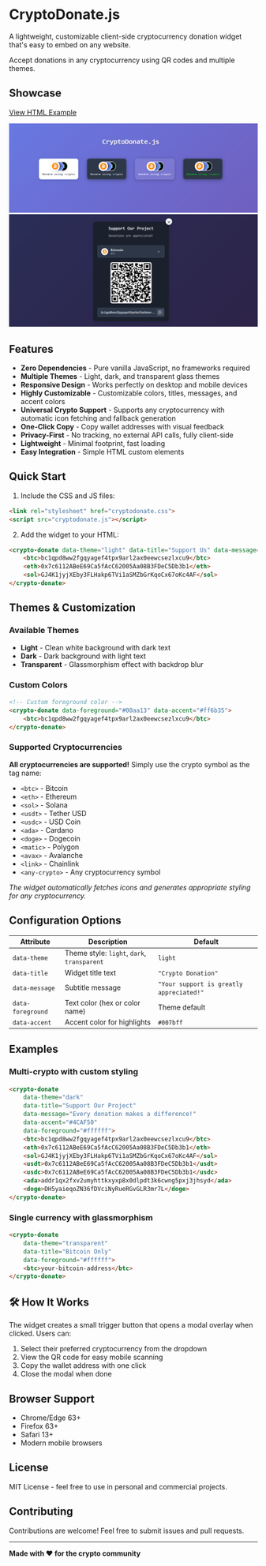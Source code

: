 # CryptoDonate.js

A lightweight, customizable client-side cryptocurrency donation widget that's easy to embed on any website.

Accept donations in any cryptocurrency using QR codes and multiple themes.

## Showcase

[View HTML Example](https://pitz8.github.io/CryptoDonate/)

![Different widget styles](./1.png)
![Clean user interface](./2.png)

## Features

- **Zero Dependencies** - Pure vanilla JavaScript, no frameworks required
- **Multiple Themes** - Light, dark, and transparent glass themes
- **Responsive Design** - Works perfectly on desktop and mobile devices
- **Highly Customizable** - Customizable colors, titles, messages, and accent colors
- **Universal Crypto Support** - Supports any cryptocurrency with automatic icon fetching and fallback generation
- **One-Click Copy** - Copy wallet addresses with visual feedback
- **Privacy-First** - No tracking, no external API calls, fully client-side
- **Lightweight** - Minimal footprint, fast loading
- **Easy Integration** - Simple HTML custom elements

## Quick Start

1. Include the CSS and JS files:
```html
<link rel="stylesheet" href="cryptodonate.css">
<script src="cryptodonate.js"></script>
```

2. Add the widget to your HTML:
```html
<crypto-donate data-theme="light" data-title="Support Us" data-message="Your donations help us grow!">
    <btc>bc1qpd8ww2fgqyagef4tpx9arl2ax0eewcsezlxcu9</btc>
    <eth>0x7c6112ABeE69Ca5fAcC62005Aa08B3FDeC5Db3b1</eth>
    <sol>GJ4K1jyjXEby3FLHakp6TVi1aSMZbGrKqoCx67oKc4AF</sol>
</crypto-donate>
```

## Themes & Customization

### Available Themes
- **Light** - Clean white background with dark text
- **Dark** - Dark background with light text
- **Transparent** - Glassmorphism effect with backdrop blur

### Custom Colors
```html
<!-- Custom foreground color -->
<crypto-donate data-foreground="#00aa13" data-accent="#ff6b35">
    <btc>bc1qpd8ww2fgqyagef4tpx9arl2ax0eewcsezlxcu9</btc>
</crypto-donate>
```

### Supported Cryptocurrencies
**All cryptocurrencies are supported!** Simply use the crypto symbol as the tag name:
- `<btc>` - Bitcoin
- `<eth>` - Ethereum  
- `<sol>` - Solana
- `<usdt>` - Tether USD
- `<usdc>` - USD Coin
- `<ada>` - Cardano
- `<doge>` - Dogecoin
- `<matic>` - Polygon
- `<avax>` - Avalanche
- `<link>` - Chainlink
- `<any-crypto>` - Any cryptocurrency symbol

*The widget automatically fetches icons and generates appropriate styling for any cryptocurrency.*

## Configuration Options

| Attribute | Description | Default |
|-----------|-------------|---------|
| `data-theme` | Theme style: `light`, `dark`, `transparent` | `light` |
| `data-title` | Widget title text | `"Crypto Donation"` |
| `data-message` | Subtitle message | `"Your support is greatly appreciated!"` |
| `data-foreground` | Text color (hex or color name) | Theme default |
| `data-accent` | Accent color for highlights | `#007bff` |

## Examples

### Multi-crypto with custom styling
```html
<crypto-donate 
    data-theme="dark" 
    data-title="Support Our Project" 
    data-message="Every donation makes a difference!"
    data-accent="#4CAF50"
    data-foreground="#ffffff">
    <btc>bc1qpd8ww2fgqyagef4tpx9arl2ax0eewcsezlxcu9</btc>
    <eth>0x7c6112ABeE69Ca5fAcC62005Aa08B3FDeC5Db3b1</eth>
    <sol>GJ4K1jyjXEby3FLHakp6TVi1aSMZbGrKqoCx67oKc4AF</sol>
    <usdt>0x7c6112ABeE69Ca5fAcC62005Aa08B3FDeC5Db3b1</usdt>
    <usdc>0x7c6112ABeE69Ca5fAcC62005Aa08B3FDeC5Db3b1</usdc>
    <ada>addr1qx2fxv2umyhttkxyxp8x0dlpdt3k6cwng5pxj3jhsyd</ada>
    <doge>DH5yaieqoZN36fDVciNyRueRGvGLR3mr7L</doge>
</crypto-donate>
```

### Single currency with glassmorphism
```html
<crypto-donate 
    data-theme="transparent" 
    data-title="Bitcoin Only" 
    data-foreground="#ffffff">
    <btc>your-bitcoin-address</btc>
</crypto-donate>
```

## 🛠️ How It Works

The widget creates a small trigger button that opens a modal overlay when clicked. Users can:
1. Select their preferred cryptocurrency from the dropdown
2. View the QR code for easy mobile scanning
3. Copy the wallet address with one click
4. Close the modal when done

## Browser Support

- Chrome/Edge 63+
- Firefox 63+
- Safari 13+
- Modern mobile browsers

## License

MIT License - feel free to use in personal and commercial projects.

## Contributing

Contributions are welcome! Feel free to submit issues and pull requests.

---

**Made with ❤️ for the crypto community**
